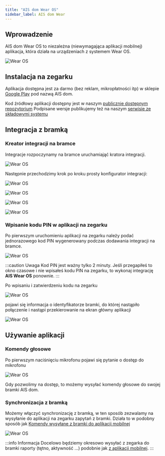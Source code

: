 ```yaml
---
title: "AIS dom Wear OS"
sidebar_label: AIS dom Wear
---
```



## Wprowadzenie

AIS dom Wear OS to niezależna (niewymagająca aplikacji mobilnej) aplikacja, która działa na urządzeniach z systemem Wear OS.


![Wear OS](/img/en/blog/202009/wear_os_1.jpeg)


## Instalacja na zegarku

Aplikacja dostępna jest za darmo (bez reklam, mikropłatności itp) w sklepie [Google Play](https://play.google.com/store/apps/details?id=pl.sviete.dom) pod nazwą AIS dom.

Kod źródłowy aplikacji dostępny jest w naszym [publicznie dostępnym repozytorium](https://github.com/sviete/AIS-dom-wear)
Podpisane wersje publikujemy też na naszym [serwisie ze składowymi systemu](https://powiedz.co/ota/)



## Integracja z bramką


### Kreator integracji na bramce

Integracje rozpoczynamy na bramce uruchamiająć kratora integracji.


![Wear OS](/img/en/frontend/wear_os_wiz_1.png)

Następnie przechodzimy krok po kroku prosty konfigurator integracji:

![Wear OS](/img/en/frontend/wear_os_wiz_2.png)

![Wear OS](/img/en/frontend/wear_os_wiz_3.png)

![Wear OS](/img/en/frontend/wear_os_wiz_4.png)

![Wear OS](/img/en/frontend/wear_os_wiz_5.png)

### Wpisanie kodu PIN w aplikacji na zegarku


Po pierwszym uruchomieniu aplikacji na zegarku należy podać jednorazowego kod PIN wygenerowany podczas dodawania integracji na bramce.

![Wear OS](/img/en/frontend/wear_os_wiz_6.png)

:::caution Uwaga
Kod PIN jest ważny tylko 2 minuty. Jeśli przegapiłeś to okno czasowe i nie wpisałeś kodu PIN na zegarku, to wykonaj integrację **AIS Wear OS** ponownie.
:::


Po wpisaniu i zatwierdzeniu kodu na zegarku

![Wear OS](/img/en/frontend/wear_os_wiz_7.png)

pojawi się informacja o identyfikatorze bramki, do której nastąpiło połączenie i nastąpi przekierowanie na ekran główny aplikacji

![Wear OS](/img/en/frontend/wear_os_wiz_8.png)

## Używanie aplikacji

### Komendy głosowe

Po pierwszym naciśnięciu mikrofonu pojawi się pytanie o dostęp do mikrofonu

![Wear OS](/img/en/frontend/wear_os_wiz_10.png)

Gdy pozwolimy na dostęp, to możemy wysyłać komendy głosowe do swojej bramki AIS dom.

### Synchronizacja z bramką

Możemy włączyć synchronizację z bramką, w ten sposób zezwalamy na wysyłanie do aplikacji na zegarku zapytań z bramki. Działa to w podobny sposób jak [Komendy wysyłane z bramki do aplikacji mobilnej](ais_app_android_dom)

![Wear OS](/img/en/frontend/wear_os_wiz_11.png)

:::info Informacja
Docelowo będziemy okresowo wysyłać z zegarka do bramki raporty (tętno, aktywność ...) podobnie jak [z aplikacji mobilnej](ais_app_android_dom#raportowanie-do-bramki).
:::


